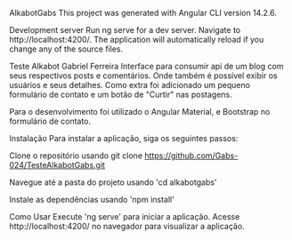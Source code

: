 AlkabotGabs
This project was generated with Angular CLI version 14.2.6.

Development server
Run ng serve for a dev server. Navigate to http://localhost:4200/. The application will automatically reload if you change any of the source files.

Teste Alkabot Gabriel Ferreira
Interface para consumir api de um blog com seus respectivos posts e comentários. Onde também é possível exibir os usuários e seus detalhes. Como extra foi adicionado um pequeno formulário de contato e um botão de "Curtir" nas postagens.

Para o desenvolvimento foi utilizado o Angular Material, e Bootstrap no formulário de contato.

Instalação
Para instalar a aplicação, siga os seguintes passos:

Clone o repositório usando git clone https://github.com/Gabs-024/TesteAlkabotGabs.git

Navegue até a pasta do projeto usando 'cd alkabotgabs'

Instale as dependências usando 'npm install'

Como Usar
Execute 'ng serve' para iniciar a aplicação. Acesse http://localhost:4200/ no navegador para visualizar a aplicação.
